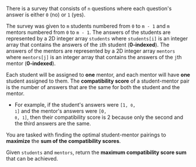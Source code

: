There is a survey that consists of `n` questions where each question's answer is either `0` (no) or `1` (yes).

The survey was given to `m` students numbered from `0` to `m - 1` and `m` mentors numbered from `0` to `m - 1`. The answers of the students are represented by a 2D integer array `students` where `students[i]` is an integer array that contains the answers of the `i`th student (**0-indexed**). The answers of the mentors are represented by a 2D integer array `mentors` where `mentors[j]` is an integer array that contains the answers of the `j`th mentor (**0-indexed**).

Each student will be assigned to **one** mentor, and each mentor will have **one** student assigned to them. The **compatibility score** of a student-mentor pair is the number of answers that are the same for both the student and the mentor.

- For example, if the student's answers were <code>[1, <code>0</code>, <code>1</code>]</code> and the mentor's answers were <code>[0, <code>0</code>, <code>1</code>]</code>, then their compatibility score is 2 because only the second and the third answers are the same.

You are tasked with finding the optimal student-mentor pairings to **maximize** the **sum of the compatibility scores**.

Given `students` and `mentors`, return the **maximum compatibility score sum** that can be achieved.